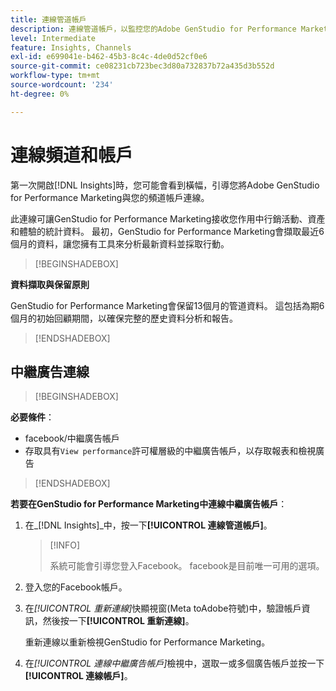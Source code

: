 ```yaml
---
title: 連線管道帳戶
description: 連線管道帳戶，以監控您的Adobe GenStudio for Performance Marketing行銷活動和資產效能。
level: Intermediate
feature: Insights, Channels
exl-id: e699041e-b462-45b3-8c4c-4de0d52cf0e6
source-git-commit: ce08231cb723bec3d80a732837b72a435d3b552d
workflow-type: tm+mt
source-wordcount: '234'
ht-degree: 0%

---
```


# 連線頻道和帳戶

第一次開啟[!DNL Insights]時，您可能會看到橫幅，引導您將Adobe GenStudio for Performance Marketing與您的頻道帳戶連線。

此連線可讓GenStudio for Performance Marketing接收您作用中行銷活動、資產和體驗的統計資料。 最初，GenStudio for Performance Marketing會擷取最近6個月的資料，讓您擁有工具來分析最新資料並採取行動。

>[!BEGINSHADEBOX]

**資料擷取與保留原則**

GenStudio for Performance Marketing會保留13個月的管道資料。 這包括為期6個月的初始回顧期間，以確保完整的歷史資料分析和報告。

>[!ENDSHADEBOX]

## 中繼廣告連線

>[!BEGINSHADEBOX]

**必要條件**：

- facebook/中繼廣告帳戶
- 存取具有`View performance`許可權層級的中繼廣告帳戶，以存取報表和檢視廣告

>[!ENDSHADEBOX]

**若要在GenStudio for Performance Marketing中連線中繼廣告帳戶**：

1. 在&#x200B;_[!DNL Insights]_中，按一下&#x200B;**[!UICONTROL 連線管道帳戶]**。

   >[!INFO]
   >
   >系統可能會引導您登入Facebook。 facebook是目前唯一可用的選項。

1. 登入您的Facebook帳戶。

1. 在&#x200B;_[!UICONTROL 重新連線]_&#x200B;快顯視窗(Meta toAdobe符號)中，驗證帳戶資訊，然後按一下&#x200B;**[!UICONTROL 重新連線]**。

   重新連線以重新檢視GenStudio for Performance Marketing。

1. 在&#x200B;_[!UICONTROL 連線中繼廣告帳戶]_&#x200B;檢視中，選取一或多個廣告帳戶並按一下&#x200B;**[!UICONTROL 連線帳戶]**。
<!--
>[!INFO]
>
>You may receive an error if you previously enrolled the channel account with GenStudio for Performance Marketing.

The new user experience shows a banner to connect an account. There is not option to connect yet after you have one connection.
-->
